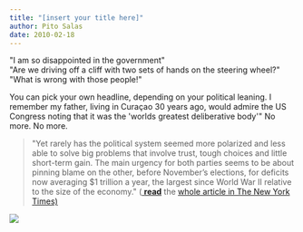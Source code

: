 ```yaml
---
title: "[insert your title here]"
author: Pito Salas
date: 2010-02-18
---
```




"I am so disappointed in the government"  
"Are we driving off a cliff with two sets of hands on the steering wheel?"  
"What is wrong with those people!"

You can pick your own headline, depending on your political leaning. I
remember my father, living in Curaçao 30 years ago, would admire the US
Congress noting that it was the 'worlds greatest deliberative body'" No more.
No more.

> "Yet rarely has the political system seemed more polarized and less able to
> solve big problems that involve trust, tough choices and little short-term
> gain. The main urgency for both parties seems to be about pinning blame on
> the other, before November’s elections, for deficits now averaging $1
> trillion a year, the largest since World War II relative to the size of the
> economy." ([
> **read**](<http://www.nytimes.com/2010/02/17/business/economy/17gridlock.html?ref=business>)
> the [whole article in The New York
> Times)](<http://www.nytimes.com/2010/02/17/business/economy/17gridlock.html?ref=business>)

![](https://i0.wp.com/img.zemanta.com/pixy.gif?w=584)


